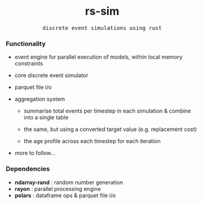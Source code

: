 <h1 align="center"> rs-sim </h1>
<pre align="center">discrete event simulations using rust</pre>

### Functionality

- event engine for parallel execution of models, within local memory constraints

- core discrete event simulator

- parquet file i/o

- aggregation system
  
  - summarise total events per timestep in each simulation & combine into a single table
  
  - the same, but using a converted target value (e.g. replacement cost)
  
  - the age profile across each timestep for each iteration

- more to follow...

### Dependencies

- **ndarray-rand** : random number generation
- **rayon** : parallel processing engine
- **polars** : dataframe ops & parquet file i/o
